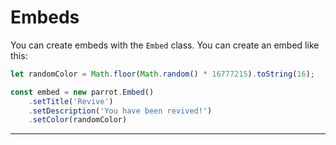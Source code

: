 # Embeds

You can create embeds with the `Embed` class. You can create an embed like this:

```js
let randomColor = Math.floor(Math.random() * 16777215).toString(16);

const embed = new parrot.Embed()
    .setTitle('Revive')
    .setDescription('You have been revived!')
    .setColor(randomColor)
```

---

